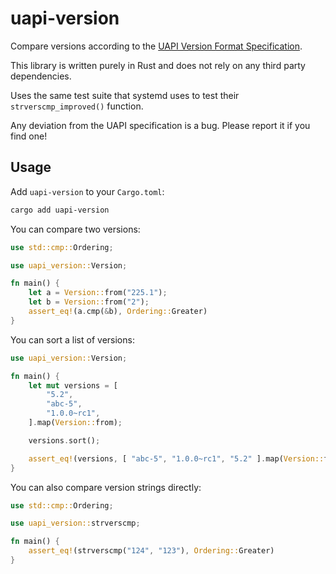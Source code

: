 # uapi-version

Compare versions according to the [UAPI Version Format
Specification](https://uapi-group.org/specifications/specs/version_format_specification/).

This library is written purely in Rust and does not rely on any third party
dependencies.

Uses the same test suite that systemd uses to test their
`strverscmp_improved()` function.

Any deviation from the UAPI specification is a bug. Please report it if you
find one!

## Usage

Add `uapi-version` to your `Cargo.toml`:

```sh
cargo add uapi-version
```

You can compare two versions:

```rust
use std::cmp::Ordering;

use uapi_version::Version;

fn main() {
    let a = Version::from("225.1");
    let b = Version::from("2");
    assert_eq!(a.cmp(&b), Ordering::Greater)
}
```

You can sort a list of versions:

```rust
use uapi_version::Version;

fn main() {
    let mut versions = [
        "5.2",
        "abc-5",
        "1.0.0~rc1",
    ].map(Version::from);

    versions.sort();

    assert_eq!(versions, [ "abc-5", "1.0.0~rc1", "5.2" ].map(Version::from))
}
```

You can also compare version strings directly:

```rust
use std::cmp::Ordering;

use uapi_version::strverscmp;

fn main() {
    assert_eq!(strverscmp("124", "123"), Ordering::Greater)
}
```
